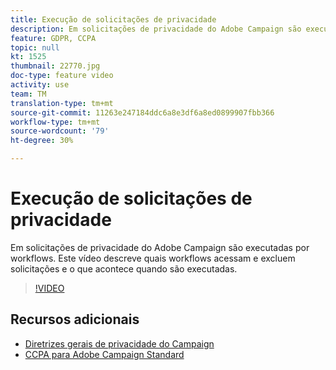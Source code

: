 ```yaml
---
title: Execução de solicitações de privacidade
description: Em solicitações de privacidade do Adobe Campaign são executadas por workflows. Este vídeo descreve quais workflows acessam e excluem solicitações e o que acontece quando são executadas.
feature: GDPR, CCPA
topic: null
kt: 1525
thumbnail: 22770.jpg
doc-type: feature video
activity: use
team: TM
translation-type: tm+mt
source-git-commit: 11263e247184ddc6a8e3df6a8ed0899907fbb366
workflow-type: tm+mt
source-wordcount: '79'
ht-degree: 30%

---
```



# Execução de solicitações de privacidade

Em solicitações de privacidade do Adobe Campaign são executadas por workflows. Este vídeo descreve quais workflows acessam e excluem solicitações e o que acontece quando são executadas.

>[!VIDEO](https://video.tv.adobe.com/v/22770?quality=12)

## Recursos adicionais

* [Diretrizes gerais de privacidade do Campaign](https://helpx.adobe.com/br/campaign/kb/campaign-privacy-overview.html)
* [CCPA para Adobe Campaign Standard](https://helpx.adobe.com/br/campaign/kb/acs-privacy.html#ccpa)
